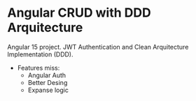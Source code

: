 # Angular CRUD with DDD Arquitecture

Angular 15 project. JWT Authentication and Clean Arquitecture Implementation (DDD).

- Features miss:
  * Angular Auth
  * Better Desing
  * Expanse logic   
